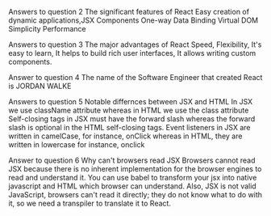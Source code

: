 Answers to question 2
The significant features of React
Easy creation of dynamic applications,JSX
Components
One-way Data Binding
Virtual DOM
Simplicity
Performance

Answers to question 3
The major advantages of React
Speed, 
Flexibility,
It's easy to learn,
It helps to build rich user interfaces,
It allows writing custom components.

Answer to question 4
The name of the Software Engineer that created React is JORDAN WALKE

Answers to question 5
Notable differnces between JSX and HTML
In JSX we use className attribute whereas in HTML we use the class attribute
Self-closing tags in JSX must have the forward slash whereas the forward slash is optional in the HTML self-closing tags.
Event listeners in JSX are written in camelCase, for instance, onClick whereas in HTML, they are written in lowercase for instance, onclick

Answer to question 6
Why can't browsers read JSX
Browsers cannot read JSX because there is no inherent implementation for the browser engines to read and understand it. You can use babel to transform your jsx into native javascript and HTML which browser can understand. Also, JSX is not valid JavaScript, browsers can't read it directly; they do not know what to do with it, so we need a transpiler to translate it to React.

